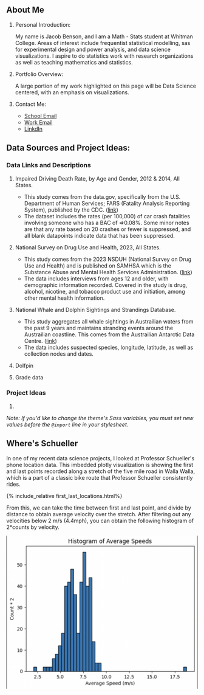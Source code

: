 ## About Me 
1. Personal Introduction:

    My name is Jacob Benson, and I am a Math - Stats student at Whitman College. Areas of interest include frequentist statistical modelling, sas for experimental design and power analysis, and data science visualizations. I aspire to do statistics work with research organizations as well as teaching mathematics and statistics. 

2. Portfolio Overview:

    A large portion of my work highlighted on this page will be Data Science centered, with an emphasis on visualizations.

3. Contact Me:

   - [School Email](bensonj@whitman.edu)
   - [Work Email](jbenson2470@gmail.com)
   - [LinkdIn](www.linkedin.com/in/jacob-benson-39b3b3339)

## Data Sources and Project Ideas:

### Data Links and Descriptions

1. Impaired Driving Death Rate, by Age and Gender, 2012 & 2014, All States.
    - This study comes from the data.gov, specifically from the U.S. Department of Human Services; FARS (Fatality Analysis Reporting System), published by the CDC. ([link](https://catalog.data.gov/dataset/impaired-driving-death-rate-by-age-and-gender-2012-2014-all-states))
    - The dataset includes the rates (per 100,000) of car crash fatalities involving someone who has a BAC of =>0.08%. Some minor notes are that any rate based on 20 crashes or fewer is suppressed, and all blank datapoints indicate data that has been suppressed.

  
2. National Survey on Drug Use and Health, 2023, All States.
    - This study comes from the 2023 NSDUH (National Survey on Drug Use and Health) and is published on SAMHSA which is the Substance Abuse and Mental Health Services Administration. ([link](https://www.samhsa.gov/data/report/2023-nsduh-detailed-tables))
    - The data includes interviews from ages 12 and older, with demographic information recorded. Covered in the study is drug, alcohol, nicotine, and tobacco product use and initiation, among other mental health information.

    
3. National Whale and Dolphin Sightings and Strandings Database.
    - This study aggregates all whale sightings in Austrailian waters from the past 9 years and maintains stranding events around the Austrailian coastline. This comes from the Austrailian Antarctic Data Centre. ([link](https://obis.org/dataset/0b91d8f6-a50e-44e4-b313-0df7f91f7483))
    - The data includes suspected species, longitude, latitude, as well as collection nodes and dates. 

4. Dolfpin
5. Grade data


### Project Ideas

1. 

*Note: If you'd like to change the theme's Sass variables, you must set new values before the `@import` line in your stylesheet.*

## Where's Schueller

In one of my recent data science projects, I looked at Professor Schueller's phone location data. This imbedded plotly visualization is showing the first and last points recorded along a stretch of the five mile road in Walla Walla, which is a part of a classic bike route that Professor Schueller consistently rides. 

{% include_relative first_last_locations.html%}

From this, we can take the time between first and last point, and divide by distance to obtain average velocity over the stretch. After filtering out any velocities below 2 m/s (4.4mph), you can obtain the following histogram of 2*counts by velocity. 



![Count Histograms](Histogram.png)

